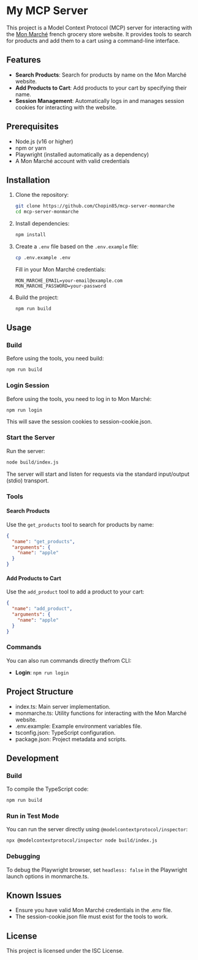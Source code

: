 # My MCP Server

This project is a Model Context Protocol (MCP) server for interacting with the [Mon Marché](https://www.mon-marche.fr/) french grocery store website. It provides tools to search for products and add them to a cart using a command-line interface.

## Features

- **Search Products**: Search for products by name on the Mon Marché website.
- **Add Products to Cart**: Add products to your cart by specifying their name.
- **Session Management**: Automatically logs in and manages session cookies for interacting with the website.

## Prerequisites

- Node.js (v16 or higher)
- npm or yarn
- Playwright (installed automatically as a dependency)
- A Mon Marché account with valid credentials

## Installation

1. Clone the repository:

   ```bash
   git clone https://github.com/Chopin85/mcp-server-monmarche
   cd mcp-server-monmarche
   ```

2. Install dependencies:

   ```bash
   npm install
   ```

3. Create a `.env` file based on the `.env.example` file:

   ```bash
   cp .env.example .env
   ```

   Fill in your Mon Marché credentials:

   ```env
   MON_MARCHE_EMAIL=your-email@example.com
   MON_MARCHE_PASSWORD=your-password
   ```

4. Build the project:

   ```bash
   npm run build
   ```

## Usage

### Build

Before using the tools, you need build:

```bash
npm run build
```

### Login Session

Before using the tools, you need to log in to Mon Marché:

```bash
npm run login
```

This will save the session cookies to session-cookie.json.

### Start the Server

Run the server:

```bash
node build/index.js
```

The server will start and listen for requests via the standard input/output (stdio) transport.

### Tools

#### Search Products

Use the `get_products` tool to search for products by name:

```json
{
  "name": "get_products",
  "arguments": {
    "name": "apple"
  }
}
```

#### Add Products to Cart

Use the `add_product` tool to add a product to your cart:

```json
{
  "name": "add_product",
  "arguments": {
    "name": "apple"
  }
}
```

### Commands

You can also run commands directly thefrom CLI:

- **Login**: `npm run login`

## Project Structure

- index.ts: Main server implementation.
- monmarche.ts: Utility functions for interacting with the Mon Marché website.
- .env.example: Example environment variables file.
- tsconfig.json: TypeScript configuration.
- package.json: Project metadata and scripts.

## Development

### Build

To compile the TypeScript code:

```bash
npm run build
```

### Run in Test Mode

You can run the server directly using `@modelcontextprotocol/inspector`:

```bash
npx @modelcontextprotocol/inspector node build/index.js
```

### Debugging

To debug the Playwright browser, set `headless: false` in the Playwright launch options in monmarche.ts.

## Known Issues

- Ensure you have valid Mon Marché credentials in the .env file.
- The session-cookie.json file must exist for the tools to work.

## License

This project is licensed under the ISC License.
